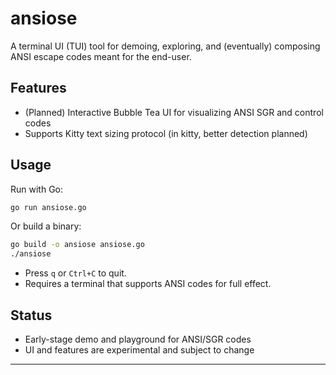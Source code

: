 # ansiose

A terminal UI (TUI) tool for demoing, exploring, and (eventually) composing ANSI escape codes meant for the end-user.

## Features
- (Planned) Interactive Bubble Tea UI for visualizing ANSI SGR and control codes
- Supports Kitty text sizing protocol (in kitty, better detection planned)


## Usage
Run with Go:

```sh
go run ansiose.go
```

Or build a binary:

```sh
go build -o ansiose ansiose.go
./ansiose
```

- Press `q` or `Ctrl+C` to quit.
- Requires a terminal that supports ANSI codes for full effect.

## Status
- Early-stage demo and playground for ANSI/SGR codes
- UI and features are experimental and subject to change

---

